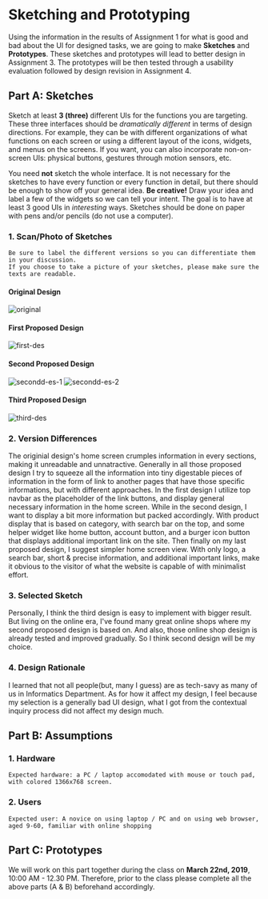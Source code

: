 # Sketching and Prototyping
Using the information in the results of Assignment 1 for what is good and bad about the UI for designed tasks, we are going to make **Sketches** and **Prototypes**. These sketches and prototypes will lead to better design in Assignment 3. The prototypes will be then tested through a usability evaluation followed by design revision in Assignment 4.

## Part A: Sketches
Sketch at least **3 (three)** different UIs for the functions you are targeting. These three interfaces should be _dramatically different_ in terms of design directions. For example, they can be with different organizations of what functions on each screen or using a different layout of the icons, widgets, and menus on the screens. If you want, you can also incorporate non-on-screen UIs: physical buttons, gestures through motion sensors, etc.

You need **not** sketch the whole interface. It is not necessary for the sketches to have every function or every function in detail, but there should be enough to show off your general idea. **Be creative!** Draw your idea and label a few of the widgets so we can tell your intent. The goal is to have at least 3 good UIs in *interesting* ways. Sketches should be done on paper with pens and/or pencils (do not use a computer).

### 1. Scan/Photo of Sketches
```
Be sure to label the different versions so you can differentiate them in your discussion. 
If you choose to take a picture of your sketches, please make sure the texts are readable.
```
#### Original Design
![original](https://user-images.githubusercontent.com/32842793/54727231-3a3ad080-4ba9-11e9-9463-cf5a7f3571bb.jpg)

#### First Proposed Design
![first-des](https://user-images.githubusercontent.com/32842793/54727292-8d148800-4ba9-11e9-8165-288dedac829f.jpg)

#### Second Proposed Design
![secondd-es-1](https://user-images.githubusercontent.com/32842793/54727259-68b8ab80-4ba9-11e9-830a-b578023a3a3d.jpg) ![secondd-es-2](https://user-images.githubusercontent.com/32842793/54727265-6c4c3280-4ba9-11e9-8e09-ec16211755a3.jpg)

#### Third Proposed Design
![third-des](https://user-images.githubusercontent.com/32842793/54727293-8dad1e80-4ba9-11e9-8060-8cfc91a3c4fc.jpg)


### 2. Version Differences

The originial design's home screen crumples information in every sections, making it unreadable and unnatractive. Generally in all those proposed design I try to squeeze all the information into tiny digestable pieces of information in the form of link to another pages that have those specific informations, but with different approaches. In the first design I utilize top navbar as the placeholder of the link buttons, and display general necessary information in the home screen. While in the second design, I want to display a bit more information but packed accordingly. With product display that is based on category, with search bar on the top, and some helper widget like home button, account button, and a burger icon button that displays additional important link on the site. Then finally on my last proposed design, I suggest simpler home screen view. With only logo, a search bar, short & precise information, and additional important links, make it obvious to the visitor of what the website is capable of with minimalist effort. 


### 3. Selected Sketch

Personally, I think the third design is easy to implement with bigger result. But living on the online era, I've found many great online shops where my second proposed design is based on. And also, those online shop design is already tested and improved gradually. So I think second design will be my choice. 


### 4. Design Rationale

I learned that not all people(but, many I guess) are as tech-savy as many of us in Informatics Department. As for how it affect my design, I feel because my selection is a generally bad UI design, what I got from the contextual inquiry process did not affect my design much.  

## Part B: Assumptions
### 1. Hardware
```
Expected hardware: a PC / laptop accomodated with mouse or touch pad, with colored 1366x768 screen. 

```
### 2. Users
```
Expected user: A novice on using laptop / PC and on using web browser, aged 9-60, familiar with online shopping

```

## Part C: Prototypes
We will work on this part together during the class on **March 22nd, 2019**, 10:00 AM - 12.30 PM. Therefore, prior to the class please complete all the above parts (A & B) beforehand accordingly.
